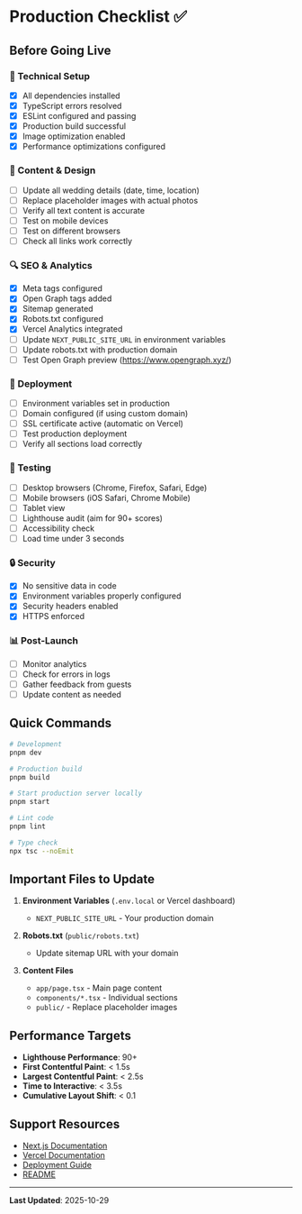 # Production Checklist ✅

## Before Going Live

### 🔧 Technical Setup
- [x] All dependencies installed
- [x] TypeScript errors resolved
- [x] ESLint configured and passing
- [x] Production build successful
- [x] Image optimization enabled
- [x] Performance optimizations configured

### 🎨 Content & Design
- [ ] Update all wedding details (date, time, location)
- [ ] Replace placeholder images with actual photos
- [ ] Verify all text content is accurate
- [ ] Test on mobile devices
- [ ] Test on different browsers
- [ ] Check all links work correctly

### 🔍 SEO & Analytics
- [x] Meta tags configured
- [x] Open Graph tags added
- [x] Sitemap generated
- [x] Robots.txt configured
- [x] Vercel Analytics integrated
- [ ] Update `NEXT_PUBLIC_SITE_URL` in environment variables
- [ ] Update robots.txt with production domain
- [ ] Test Open Graph preview (https://www.opengraph.xyz/)

### 🚀 Deployment
- [ ] Environment variables set in production
- [ ] Domain configured (if using custom domain)
- [ ] SSL certificate active (automatic on Vercel)
- [ ] Test production deployment
- [ ] Verify all sections load correctly

### 📱 Testing
- [ ] Desktop browsers (Chrome, Firefox, Safari, Edge)
- [ ] Mobile browsers (iOS Safari, Chrome Mobile)
- [ ] Tablet view
- [ ] Lighthouse audit (aim for 90+ scores)
- [ ] Accessibility check
- [ ] Load time under 3 seconds

### 🔒 Security
- [x] No sensitive data in code
- [x] Environment variables properly configured
- [x] Security headers enabled
- [x] HTTPS enforced

### 📊 Post-Launch
- [ ] Monitor analytics
- [ ] Check for errors in logs
- [ ] Gather feedback from guests
- [ ] Update content as needed

## Quick Commands

```bash
# Development
pnpm dev

# Production build
pnpm build

# Start production server locally
pnpm start

# Lint code
pnpm lint

# Type check
npx tsc --noEmit
```

## Important Files to Update

1. **Environment Variables** (`.env.local` or Vercel dashboard)
   - `NEXT_PUBLIC_SITE_URL` - Your production domain

2. **Robots.txt** (`public/robots.txt`)
   - Update sitemap URL with your domain

3. **Content Files**
   - `app/page.tsx` - Main page content
   - `components/*.tsx` - Individual sections
   - `public/` - Replace placeholder images

## Performance Targets

- **Lighthouse Performance**: 90+
- **First Contentful Paint**: < 1.5s
- **Largest Contentful Paint**: < 2.5s
- **Time to Interactive**: < 3.5s
- **Cumulative Layout Shift**: < 0.1

## Support Resources

- [Next.js Documentation](https://nextjs.org/docs)
- [Vercel Documentation](https://vercel.com/docs)
- [Deployment Guide](./DEPLOYMENT.md)
- [README](./README.md)

---

**Last Updated**: 2025-10-29

